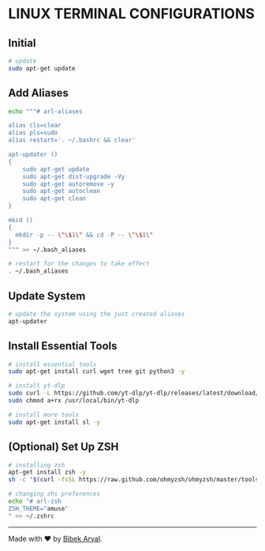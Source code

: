 # LINUX TERMINAL CONFIGURATIONS

## Initial

```sh
# update
sudo apt-get update
```

## Add Aliases

```sh
echo """# arl-aliases

alias cls=clear
alias pls=sudo
alias restart='. ~/.bashrc && clear'

apt-updater ()
{
    sudo apt-get update
    sudo apt-get dist-upgrade -Vy
    sudo apt-get autoremove -y
    sudo apt-get autoclean
    sudo apt-get clean
}

mkcd ()
{
  mkdir -p -- \"\$1\" && cd -P -- \"\$1\"
}
""" >> ~/.bash_aliases
```

```sh
# restart for the changes to take effect
. ~/.bash_aliases
```

## Update System

```sh
# update the system using the just created aliases
apt-updater
```

## Install Essential Tools

```sh
# install essential tools
sudo apt-get install curl wget tree git python3 -y

# install yt-dlp
sudo curl -L https://github.com/yt-dlp/yt-dlp/releases/latest/download/yt-dlp -o /usr/local/bin/yt-dlp
sudo chmod a+rx /usr/local/bin/yt-dlp

# install more tools
sudo apt-get install sl -y
```

## (Optional) Set Up ZSH

```sh
# installing zsh
apt-get install zsh -y
sh -c "$(curl -fsSL https://raw.github.com/ohmyzsh/ohmyzsh/master/tools/install.sh)"

# changing zhs preferences
echo "# arl-zsh
ZSH_THEME="amuse"
" >> ~/.zshrc
```

---

Made with ❤️ by [Bibek Aryal](https://bibeka.com.np/).
